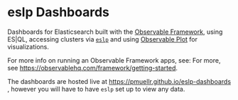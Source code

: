 # eslp Dashboards

Dashboards for Elasticsearch built with the 
[Observable Framework](https://observablehq.com/framework), using ES|QL,
accessing clusters via [`eslp`](https://github.com/pmuellr/eslp) and using
[Observable Plot](https://observablehq.com/plot/) for visualizations.

For more info on running an Observable Framework apps, see:
For more, see <https://observablehq.com/framework/getting-started>.

The dashboards are hosted live at https://pmuellr.github.io/eslp-dashboards
, however you will have to have `eslp` set up to view any data.

